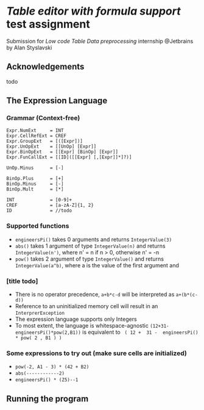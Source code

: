 # _Table editor with formula support_ test assignment
Submission for _Low code Table Data preprocessing_ internship @Jetbrains by Alan Styslavski

## Acknowledgements 
todo

## The Expression Language

### Grammar (Context-free)
```
Expr.NumExt     = INT
Expr.CellRefExt = CREF
Expr.GroupExt   = [([Expr])]
Expr.UnOpExt    = [[UnOp] [Expr]]
Expr.BinOpExt   = [[Expr] [BinOp] [Expr]] 
Expr.FunCallExt = [[ID]([[Expr] [,[Expr]]*]?)]

UnOp.Minus      = [-]

BinOp.Plus      = [+]
BinOp.Minus     = [-]
BinOp.Mult      = [*]

INT             = [0-9]+
CREF            = [a-zA-Z]{1, 2}
ID              = //todo
```

### Supported functions
- `engineersPi()` takes 0 arguments and returns `IntegerValue(3)`
- `abs()` takes 1 argument of type `IntegerValue(n)` and returns `IntegerValue(n')`, where n' = n if n > 0, otherwise n' = -n
- `pow()` takes 2 argument of type `IntegerValue()` and returns `IntegerValue(a^b)`, where a is the value of the first argument and 

### [title todo]
- There is no operator precedence, `a+b*c-d` will be interpreted as `a+(b*(c-d))`
- Reference to an uninitialized memory cell will result in an `InterprerException`
- The expression language supports only Integers
- To most extent, the language is whitespace-agnostic `(12+31-engineersPi()*pow(2,B1))` is equivalent to `  ( 12 +  31 -  engineersPi() * pow( 2 , B1 ) ) `

### Some expressions to try out (make sure cells are initialized)
- `pow(-2, A1 - 3) * (42 + B2)`
- `abs(------------2)`
- `engineersPi() * (Z5)--1`


## Running the program

